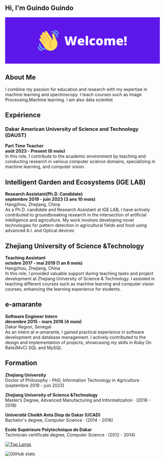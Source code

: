 ## Hi, I'm Guindo Guindo

![](https://github.com/guindo/guindo/blob/main/welcome1.png?raw=true)

## About Me
I combine my passion for education and research with my expertise
in machine learning and spectroscopy. I teach courses such as
Image Processing,Machine learning. I am also data scientist

## Expérience
### Dakar American University of Science and Technology (DAUST)
**Part Time Teacher<br>
août 2023 - Present (6 mois)** <br>
In this role, I contribute to the academic environment by teaching and
conducting research in various computer science domains, specializing in
machine learning, and computer vision.

## Intelligent Garden and Ecosystems (IGE LAB)
**Research Assistant(Ph.D. Candidate)**  <br>
**septembre 2019 - juin 2023 (3 ans 10 mois)** <br>
Hangzhou, Zhejiang, China<br>
As a Ph.D. candidate and Research Assistant at IGE LAB, I have actively
contributed to groundbreaking research in the intersection of artificial
intelligence and agriculture. My work involves developing novel technologies
for pattern detection in agricultural fields and food using advanced A.I. and
Optical devices


## Zhejiang University of Science &Technology
**Teaching Assistant**  <br>
**octobre 2017 - mai 2019 (1 an 8 mois)**  <br>
Hangzhou, Zhejiang, China<br>
In this role, I provided valuable support during teaching tasks and project
development at Zhejiang University of Science & Technology. I assisted in
teaching different courses such as machine learning and computer vision
courses, enhancing the learning experience for students.


## e-amarante
**Software Engineer Intern**  <br>
**décembre 2015 - mars 2016 (4 mois)**  <br>
Dakar Region, Senegal  <br>
As an intern at e-amarante, I gained practical experience in software
development and database management. I actively contributed to the design
and implementation of projects, showcasing my skills in Ruby On Rails(MvC)
SQL and MySQL

## Formation
**Zhejiang University**  <br>
Doctor of Philosophy - PhD, Information Technology in Agriculture · (septembre 2019 - juin 2023)


**Zhejiang University of Science &Technology**  <br>
Master’s Degree, Advanced Manufacturing and Informatization · (2016 - 2018)


**Université Cheikh Anta Diop de Dakar (UCAD)**  <br>
Bachelor's degree, Computer Science · (2014 - 2016)


**Ecole Supérieure Polytechnique de Dakar**  <br>
Technician certificate degree, Computer Science · (2012 - 2014)


[![Top Langs](https://github-readme-stats.vercel.app/api/top-langs/?username=guindo)](https://github.com/anuraghazra/github-readme-stats)

![GitHub stats](https://github-readme-stats.vercel.app/api?username=guindo&show_icons=true)  

